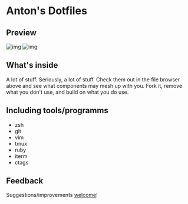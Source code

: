 # Anton's Dotfiles
## Preview
![img](https://raw.githubusercontent.com/davydovanton/dotfiles/master/images/vim%20window.jpg)
![img](https://raw.githubusercontent.com/davydovanton/dotfiles/master/images/zsh%20session.jpg)

## What's inside
A lot of stuff. Seriously, a lot of stuff. Check them out in the file browser above and see what components may mesh up with you. Fork it, remove what you don't use, and build on what you do use.

## Including tools/programms
* zsh
* git
* vim
* tmux
* ruby
* iterm
* ctags


## Feedback
Suggestions/improvements [welcome](https://github.com/davydovanton/dotfiles/issues)!

